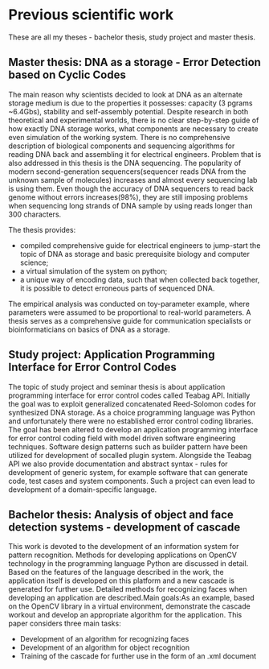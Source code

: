 # Previous scientific work
These are all my theses - bachelor thesis, study project and master thesis. 

## Master thesis: DNA as a storage - Error Detection based on Cyclic Codes
The main reason why scientists decided to look at DNA as an alternate storage medium is due to the properties it possesses: capacity (3 pgrams ~6.4Gbs), stability and self-assembly potential. Despite research in both theoretical and experimental worlds, there is no clear step-by-step guide of how exactly DNA storage works, what components are necessary to create even simulation of the working system. There is no comprehensive description of biological components and sequencing algorithms for reading DNA back and assembling it for electrical engineers. Problem that is also addressed in this thesis is the DNA sequencing. The popularity of modern second-generation sequencers(sequencer reads DNA from the unknown sample of molecules) increases and almost every sequencing lab is using them. Even though the accuracy of DNA sequencers to read back genome without errors increases(98%), they are still imposing problems when sequencing long strands of DNA sample by using reads longer than 300 characters.

The thesis provides:
- compiled comprehensive guide for electrical engineers to jump-start the topic of DNA as storage and basic prerequisite biology and computer science;
- a virtual simulation of the system on python;
- a unique way of encoding data, such that when collected back together, it is possible to detect erroneous parts of sequenced DNA. 

The empirical analysis was conducted on toy-parameter example, where parameters were assumed to be proportional to real-world parameters. A thesis serves as a comprehensive guide for communication specialists or bioinformaticians on basics of DNA as a storage.

## Study project: Application Programming Interface for Error Control Codes
The topic of study project and seminar thesis is about application programming interface for error control codes called Teabag API. Initially the goal was to exploit generalized concatenated Reed-Solomon codes for synthesized DNA storage. As a choice programming language was Python and unfortunately there were no established error control coding libraries. The goal has been altered to develop an application programming interface for error control coding field with model driven software engineering techniques. Software design patterns such as builder pattern have been utilized for development of socalled plugin system. Alongside the Teabag API we also provide documentation and abstract syntax - rules for development of generic system, for example software that can generate code, test cases and system components. Such a project can even lead to development of a domain-specific language.

## Bachelor thesis: Analysis of object and face detection systems - development of cascade
This  work  is  devoted  to  the  development  of  an  information  system  for  pattern recognition.  Methods  for  developing  applications  on  OpenCV  technology  in  the programming language Python are discussed in detail. Based on the features of the language described in the work, the application itself is developed on this platform and  a  new  cascade  is  generated  for  further  use.  Detailed  methods  for  recognizing faces when developing an application are described.Main goals:As an example, based on the OpenCV library in a virtual environment, demonstrate the cascade workout and develop an appropriate algorithm for the application. This paper considers three main tasks:
- Development of an algorithm for recognizing faces
- Development of an algorithm for object recognition
- Training of the cascade for further use in the form of an .xml document
